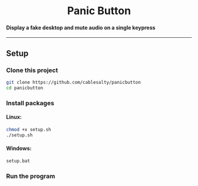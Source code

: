 <h1 style="text-align:center"><b>Panic Button</b></h1>

#### Display a fake desktop and mute audio on a single keypress

----

## Setup
### Clone this project
```sh
git clone https://github.com/cablesalty/panicbutton
cd panicbutton
```

### Install packages
#### Linux:
```sh
chmod +x setup.sh
./setup.sh
```

#### Windows:
```bat
setup.bat
```

### Run the program
```

```